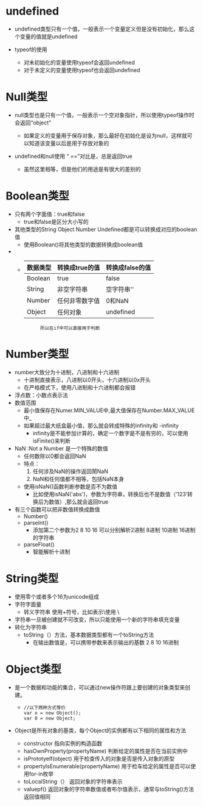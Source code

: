 # undefined

* undefined类型只有一个值，一般表示一个变量定义但是没有初始化，那么这个变量的值就是undefined

* typeof的使用
  * 对未初始化的变量使用typeof会返回undefined
  * 对于未定义的变量使用typeof也会返回undefined



# Null类型

* null类型也是只有一个值，一般表示一个空对象指针，所以使用typeof操作时会返回“object”
  * 如果定义的变量用于保存对象，那么最好在初始化是设为null，这样就可以知道该变量以后是用于存放对象的

* undefined和null使用 “ ==”对比是，总是返回true

  * 虽然这里相等，但是他们的用途是有很大的差别的



# Boolean类型

* 只有两个字面值：true和false
  * true和false是区分大小写的
* 其他类型的String Object Number Undefined都是可以转换成对应的boolean值
  * 使用Boolean\(\)将其他类型的数据转换成boolean值
* * | 数据类型 | 转换成true的值 | 转换成false的值 |
    | :--- | :--- | :--- |
    | Boolean | true | false |
    | String | 非空字符串 | 空字符串'' |
    | Number | 任何非零数字值 | 0和NaN |
    | Object | 任何对象 | undefined |

              所以在if中可以直接用于判断



# Number类型

* number大致分为十进制，八进制和十六进制
  * 十进制直接表示，八进制以0开头，十六进制以0x开头
  * 在严格模式下，使用八进制和十六进制都会报错
* 浮点数：小数点表示法
* 数值范围
  * 最小值保存在Numer.MIN_VALUE中,最大值保存在Number.MAX\_VALUE中_
  * 如果超过最大纸盒最小值，那么就会转成特殊的infinity和 -infinity
    * infinity是不能参加计算的，确定一个数字是不是有穷的，可以使用isFinite\(\)来判断
* NaN :Not a Number 是一个特殊的数值
  * 任何数除以0都会返回NaN
  * 特点：
    1. 任何涉及NaN的操作返回鬧NaN
    2. NaN和任何值都不相等，包括NaN本身
  * 使用isNaN\(\)函数判断参数是否不为数值
    * 比如使用isNaN\('abs'\)，参数为字符串，转换后也不是数值（‘123’转换后为数值）,那么就会返回true
* 有三个函数可以把非数值转换成数值
  * Number\(\)
  * parseInt\(\)
    * 添加第二个参数为2 8 10 16 可以分别解析2进制 8进制 10进制 16进制的字符串
  * parseFloat\(\)
    * 智能解析十进制

# String类型

* 使用零个或者多个16为unicode组成
* 字符字面量
  * 转义字符串 使用\+符号，比如表示\使用 \\ 
* 字符串一旦被创建就不可改变，所以只能使用一个新的字符串填充变量
* 转化为字符串
  * toString（）方法，基本数据类型都有一个toString方法
    * 在输出数值是，可以携带参数来表示输出的基数 2 8 10 16进制

# Object类型

* 是一个数据和功能的集合，可以通过new操作符跟上要创建的对象类型来创建。
  * ```
    //以下两种方式等价
    var o = new Object();
    var 0 = new Object;
    ```

* Object是所有对象的基类，每个Object的实例都有以下相同的属性和方法
  * constructor  指向实例的构造函数
  * hasOwnProperty\(propertyName\) 判断给定的属性是否在当前实例中
  * isPrototyeIf\(object\) 用于检查传入的对象是否是传入对象的原型
  * propertyIsEnumerable\(propertyName\) 用于检车给定的属性是否可以使用for-in枚举
  * toLocalString（） 返回对象的字符串表示
  * valuepf\(\) 返回对象的字符串数值或者布尔值表示，通常与toString\(\)方法返回值相同



